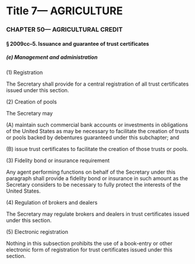 
# Title 7— AGRICULTURE
### CHAPTER 50— AGRICULTURAL CREDIT
#### § 2009cc–5. Issuance and guarantee of trust certificates
##### (e) Management and administration

(1) Registration

The Secretary shall provide for a central registration of all trust certificates issued under this section.

(2) Creation of pools

The Secretary may

(A) maintain such commercial bank accounts or investments in obligations of the United States as may be necessary to facilitate the creation of trusts or pools backed by debentures guaranteed under this subchapter; and

(B) issue trust certificates to facilitate the creation of those trusts or pools.

(3) Fidelity bond or insurance requirement

Any agent performing functions on behalf of the Secretary under this paragraph shall provide a fidelity bond or insurance in such amount as the Secretary considers to be necessary to fully protect the interests of the United States.

(4) Regulation of brokers and dealers

The Secretary may regulate brokers and dealers in trust certificates issued under this section.

(5) Electronic registration

Nothing in this subsection prohibits the use of a book-entry or other electronic form of registration for trust certificates issued under this section.
